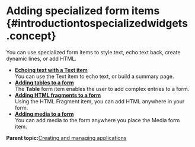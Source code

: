 # Adding specialized form items {#introductiontospecializedwidgets .concept}

You can use specialized form items to style text, echo text back, create dynamic lines, or add HTML.

-   **[Echoing text with a Text item](wi_echoing_text_with_a_text_item.md)**  
You can use the Text item to echo text, or build a summary page.
-   **[Adding tables to a form](wi_adding_tables_to_a_form.md)**  
The **Table** form item enables the user to add complex entries to a form.
-   **[Adding HTML fragments to a form](wi_adding_html_fragments_to_a_form.md)**  
Using the HTML Fragment item, you can add HTML anywhere in your form.
-   **[Adding media to a form](wi_adding_media_to_a_form.md)**  
You can add media to the form anywhere you place the Media form item.

**Parent topic:**[Creating and managing applications](cr_creating_and_managing_toc.md)

